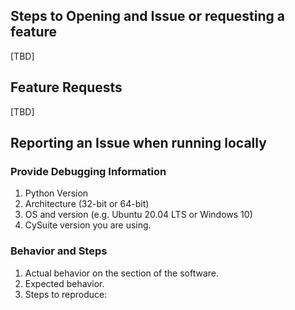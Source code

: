 ## Steps to Opening and Issue or requesting a feature
[TBD]

## Feature Requests
[TBD]

## Reporting an Issue when running locally
### Provide Debugging Information
1. Python Version
2. Architecture (32-bit or 64-bit)
3. OS and version (e.g. Ubuntu 20.04 LTS or Windows 10)
4. CySuite version you are using.

### Behavior and Steps
1. Actual behavior on the section of the software.
2. Expected behavior.
3. Steps to reproduce:
